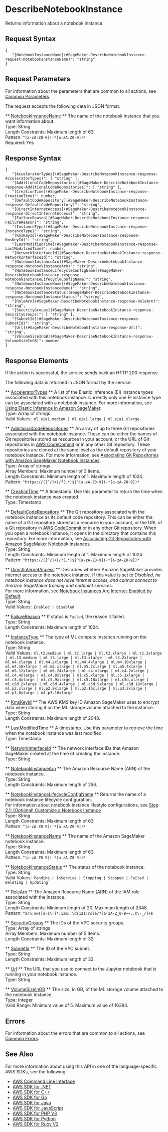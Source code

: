 # DescribeNotebookInstance<a name="API_DescribeNotebookInstance"></a>

Returns information about a notebook instance\.

## Request Syntax<a name="API_DescribeNotebookInstance_RequestSyntax"></a>

```
{
   "[NotebookInstanceName](#SageMaker-DescribeNotebookInstance-request-NotebookInstanceName)": "string"
}
```

## Request Parameters<a name="API_DescribeNotebookInstance_RequestParameters"></a>

For information about the parameters that are common to all actions, see [Common Parameters](CommonParameters.md)\.

The request accepts the following data in JSON format\.

 ** [NotebookInstanceName](#API_DescribeNotebookInstance_RequestSyntax) **   <a name="SageMaker-DescribeNotebookInstance-request-NotebookInstanceName"></a>
The name of the notebook instance that you want information about\.  
Type: String  
Length Constraints: Maximum length of 63\.  
Pattern: `^[a-zA-Z0-9](-*[a-zA-Z0-9])*`   
Required: Yes

## Response Syntax<a name="API_DescribeNotebookInstance_ResponseSyntax"></a>

```
{
   "[AcceleratorTypes](#SageMaker-DescribeNotebookInstance-response-AcceleratorTypes)": [ "string" ],
   "[AdditionalCodeRepositories](#SageMaker-DescribeNotebookInstance-response-AdditionalCodeRepositories)": [ "string" ],
   "[CreationTime](#SageMaker-DescribeNotebookInstance-response-CreationTime)": number,
   "[DefaultCodeRepository](#SageMaker-DescribeNotebookInstance-response-DefaultCodeRepository)": "string",
   "[DirectInternetAccess](#SageMaker-DescribeNotebookInstance-response-DirectInternetAccess)": "string",
   "[FailureReason](#SageMaker-DescribeNotebookInstance-response-FailureReason)": "string",
   "[InstanceType](#SageMaker-DescribeNotebookInstance-response-InstanceType)": "string",
   "[KmsKeyId](#SageMaker-DescribeNotebookInstance-response-KmsKeyId)": "string",
   "[LastModifiedTime](#SageMaker-DescribeNotebookInstance-response-LastModifiedTime)": number,
   "[NetworkInterfaceId](#SageMaker-DescribeNotebookInstance-response-NetworkInterfaceId)": "string",
   "[NotebookInstanceArn](#SageMaker-DescribeNotebookInstance-response-NotebookInstanceArn)": "string",
   "[NotebookInstanceLifecycleConfigName](#SageMaker-DescribeNotebookInstance-response-NotebookInstanceLifecycleConfigName)": "string",
   "[NotebookInstanceName](#SageMaker-DescribeNotebookInstance-response-NotebookInstanceName)": "string",
   "[NotebookInstanceStatus](#SageMaker-DescribeNotebookInstance-response-NotebookInstanceStatus)": "string",
   "[RoleArn](#SageMaker-DescribeNotebookInstance-response-RoleArn)": "string",
   "[SecurityGroups](#SageMaker-DescribeNotebookInstance-response-SecurityGroups)": [ "string" ],
   "[SubnetId](#SageMaker-DescribeNotebookInstance-response-SubnetId)": "string",
   "[Url](#SageMaker-DescribeNotebookInstance-response-Url)": "string",
   "[VolumeSizeInGB](#SageMaker-DescribeNotebookInstance-response-VolumeSizeInGB)": number
}
```

## Response Elements<a name="API_DescribeNotebookInstance_ResponseElements"></a>

If the action is successful, the service sends back an HTTP 200 response\.

The following data is returned in JSON format by the service\.

 ** [AcceleratorTypes](#API_DescribeNotebookInstance_ResponseSyntax) **   <a name="SageMaker-DescribeNotebookInstance-response-AcceleratorTypes"></a>
A list of the Elastic Inference \(EI\) instance types associated with this notebook instance\. Currently only one EI instance type can be associated with a notebook instance\. For more information, see [Using Elastic Inference in Amazon SageMaker](http://docs.aws.amazon.com/sagemaker/latest/dg/ei.html)\.  
Type: Array of strings  
Valid Values:` ml.eia1.medium | ml.eia1.large | ml.eia1.xlarge` 

 ** [AdditionalCodeRepositories](#API_DescribeNotebookInstance_ResponseSyntax) **   <a name="SageMaker-DescribeNotebookInstance-response-AdditionalCodeRepositories"></a>
An array of up to three Git repositories associated with the notebook instance\. These can be either the names of Git repositories stored as resources in your account, or the URL of Git repositories in [AWS CodeCommit](http://docs.aws.amazon.com/codecommit/latest/userguide/welcome.html) or in any other Git repository\. These repositories are cloned at the same level as the default repository of your notebook instance\. For more information, see [Associating Git Repositories with Amazon SageMaker Notebook Instances](http://docs.aws.amazon.com/sagemaker/latest/dg/nbi-git-repo.html)\.  
Type: Array of strings  
Array Members: Maximum number of 3 items\.  
Length Constraints: Minimum length of 1\. Maximum length of 1024\.  
Pattern: `^https://([^/]+)/?(.*)$|^[a-zA-Z0-9](-*[a-zA-Z0-9])*` 

 ** [CreationTime](#API_DescribeNotebookInstance_ResponseSyntax) **   <a name="SageMaker-DescribeNotebookInstance-response-CreationTime"></a>
A timestamp\. Use this parameter to return the time when the notebook instance was created  
Type: Timestamp

 ** [DefaultCodeRepository](#API_DescribeNotebookInstance_ResponseSyntax) **   <a name="SageMaker-DescribeNotebookInstance-response-DefaultCodeRepository"></a>
The Git repository associated with the notebook instance as its default code repository\. This can be either the name of a Git repository stored as a resource in your account, or the URL of a Git repository in [AWS CodeCommit](http://docs.aws.amazon.com/codecommit/latest/userguide/welcome.html) or in any other Git repository\. When you open a notebook instance, it opens in the directory that contains this repository\. For more information, see [Associating Git Repositories with Amazon SageMaker Notebook Instances](http://docs.aws.amazon.com/sagemaker/latest/dg/nbi-git-repo.html)\.  
Type: String  
Length Constraints: Minimum length of 1\. Maximum length of 1024\.  
Pattern: `^https://([^/]+)/?(.*)$|^[a-zA-Z0-9](-*[a-zA-Z0-9])*` 

 ** [DirectInternetAccess](#API_DescribeNotebookInstance_ResponseSyntax) **   <a name="SageMaker-DescribeNotebookInstance-response-DirectInternetAccess"></a>
Describes whether Amazon SageMaker provides internet access to the notebook instance\. If this value is set to *Disabled, he notebook instance does not have internet access, and cannot connect to Amazon SageMaker training and endpoint services*\.  
For more information, see [Notebook Instances Are Internet\-Enabled by Default](https://docs.aws.amazon.com/sagemaker/latest/dg/appendix-additional-considerations.html#appendix-notebook-and-internet-access)\.  
Type: String  
Valid Values:` Enabled | Disabled` 

 ** [FailureReason](#API_DescribeNotebookInstance_ResponseSyntax) **   <a name="SageMaker-DescribeNotebookInstance-response-FailureReason"></a>
If status is `Failed`, the reason it failed\.  
Type: String  
Length Constraints: Maximum length of 1024\.

 ** [InstanceType](#API_DescribeNotebookInstance_ResponseSyntax) **   <a name="SageMaker-DescribeNotebookInstance-response-InstanceType"></a>
The type of ML compute instance running on the notebook instance\.  
Type: String  
Valid Values:` ml.t2.medium | ml.t2.large | ml.t2.xlarge | ml.t2.2xlarge | ml.t3.medium | ml.t3.large | ml.t3.xlarge | ml.t3.2xlarge | ml.m4.xlarge | ml.m4.2xlarge | ml.m4.4xlarge | ml.m4.10xlarge | ml.m4.16xlarge | ml.m5.xlarge | ml.m5.2xlarge | ml.m5.4xlarge | ml.m5.12xlarge | ml.m5.24xlarge | ml.c4.xlarge | ml.c4.2xlarge | ml.c4.4xlarge | ml.c4.8xlarge | ml.c5.xlarge | ml.c5.2xlarge | ml.c5.4xlarge | ml.c5.9xlarge | ml.c5.18xlarge | ml.c5d.xlarge | ml.c5d.2xlarge | ml.c5d.4xlarge | ml.c5d.9xlarge | ml.c5d.18xlarge | ml.p2.xlarge | ml.p2.8xlarge | ml.p2.16xlarge | ml.p3.2xlarge | ml.p3.8xlarge | ml.p3.16xlarge` 

 ** [KmsKeyId](#API_DescribeNotebookInstance_ResponseSyntax) **   <a name="SageMaker-DescribeNotebookInstance-response-KmsKeyId"></a>
The AWS KMS key ID Amazon SageMaker uses to encrypt data when storing it on the ML storage volume attached to the instance\.   
Type: String  
Length Constraints: Maximum length of 2048\.

 ** [LastModifiedTime](#API_DescribeNotebookInstance_ResponseSyntax) **   <a name="SageMaker-DescribeNotebookInstance-response-LastModifiedTime"></a>
A timestamp\. Use this parameter to retrieve the time when the notebook instance was last modified\.   
Type: Timestamp

 ** [NetworkInterfaceId](#API_DescribeNotebookInstance_ResponseSyntax) **   <a name="SageMaker-DescribeNotebookInstance-response-NetworkInterfaceId"></a>
The network interface IDs that Amazon SageMaker created at the time of creating the instance\.   
Type: String

 ** [NotebookInstanceArn](#API_DescribeNotebookInstance_ResponseSyntax) **   <a name="SageMaker-DescribeNotebookInstance-response-NotebookInstanceArn"></a>
The Amazon Resource Name \(ARN\) of the notebook instance\.  
Type: String  
Length Constraints: Maximum length of 256\.

 ** [NotebookInstanceLifecycleConfigName](#API_DescribeNotebookInstance_ResponseSyntax) **   <a name="SageMaker-DescribeNotebookInstance-response-NotebookInstanceLifecycleConfigName"></a>
Returns the name of a notebook instance lifecycle configuration\.  
For information about notebook instance lifestyle configurations, see [Step 2\.1: \(Optional\) Customize a Notebook Instance](https://docs.aws.amazon.com/sagemaker/latest/dg/notebook-lifecycle-config.html)   
Type: String  
Length Constraints: Maximum length of 63\.  
Pattern: `^[a-zA-Z0-9](-*[a-zA-Z0-9])*` 

 ** [NotebookInstanceName](#API_DescribeNotebookInstance_ResponseSyntax) **   <a name="SageMaker-DescribeNotebookInstance-response-NotebookInstanceName"></a>
The name of the Amazon SageMaker notebook instance\.   
Type: String  
Length Constraints: Maximum length of 63\.  
Pattern: `^[a-zA-Z0-9](-*[a-zA-Z0-9])*` 

 ** [NotebookInstanceStatus](#API_DescribeNotebookInstance_ResponseSyntax) **   <a name="SageMaker-DescribeNotebookInstance-response-NotebookInstanceStatus"></a>
The status of the notebook instance\.  
Type: String  
Valid Values:` Pending | InService | Stopping | Stopped | Failed | Deleting | Updating` 

 ** [RoleArn](#API_DescribeNotebookInstance_ResponseSyntax) **   <a name="SageMaker-DescribeNotebookInstance-response-RoleArn"></a>
The Amazon Resource Name \(ARN\) of the IAM role associated with the instance\.   
Type: String  
Length Constraints: Minimum length of 20\. Maximum length of 2048\.  
Pattern: `^arn:aws[a-z\-]*:iam::\d{12}:role/?[a-zA-Z_0-9+=,.@\-_/]+$` 

 ** [SecurityGroups](#API_DescribeNotebookInstance_ResponseSyntax) **   <a name="SageMaker-DescribeNotebookInstance-response-SecurityGroups"></a>
The IDs of the VPC security groups\.  
Type: Array of strings  
Array Members: Maximum number of 5 items\.  
Length Constraints: Maximum length of 32\.

 ** [SubnetId](#API_DescribeNotebookInstance_ResponseSyntax) **   <a name="SageMaker-DescribeNotebookInstance-response-SubnetId"></a>
The ID of the VPC subnet\.  
Type: String  
Length Constraints: Maximum length of 32\.

 ** [Url](#API_DescribeNotebookInstance_ResponseSyntax) **   <a name="SageMaker-DescribeNotebookInstance-response-Url"></a>
The URL that you use to connect to the Jupyter notebook that is running in your notebook instance\.   
Type: String

 ** [VolumeSizeInGB](#API_DescribeNotebookInstance_ResponseSyntax) **   <a name="SageMaker-DescribeNotebookInstance-response-VolumeSizeInGB"></a>
The size, in GB, of the ML storage volume attached to the notebook instance\.  
Type: Integer  
Valid Range: Minimum value of 5\. Maximum value of 16384\.

## Errors<a name="API_DescribeNotebookInstance_Errors"></a>

For information about the errors that are common to all actions, see [Common Errors](CommonErrors.md)\.

## See Also<a name="API_DescribeNotebookInstance_SeeAlso"></a>

For more information about using this API in one of the language\-specific AWS SDKs, see the following:
+  [AWS Command Line Interface](https://docs.aws.amazon.com/goto/aws-cli/sagemaker-2017-07-24/DescribeNotebookInstance) 
+  [AWS SDK for \.NET](https://docs.aws.amazon.com/goto/DotNetSDKV3/sagemaker-2017-07-24/DescribeNotebookInstance) 
+  [AWS SDK for C\+\+](https://docs.aws.amazon.com/goto/SdkForCpp/sagemaker-2017-07-24/DescribeNotebookInstance) 
+  [AWS SDK for Go](https://docs.aws.amazon.com/goto/SdkForGoV1/sagemaker-2017-07-24/DescribeNotebookInstance) 
+  [AWS SDK for Java](https://docs.aws.amazon.com/goto/SdkForJava/sagemaker-2017-07-24/DescribeNotebookInstance) 
+  [AWS SDK for JavaScript](https://docs.aws.amazon.com/goto/AWSJavaScriptSDK/sagemaker-2017-07-24/DescribeNotebookInstance) 
+  [AWS SDK for PHP V3](https://docs.aws.amazon.com/goto/SdkForPHPV3/sagemaker-2017-07-24/DescribeNotebookInstance) 
+  [AWS SDK for Python](https://docs.aws.amazon.com/goto/boto3/sagemaker-2017-07-24/DescribeNotebookInstance) 
+  [AWS SDK for Ruby V2](https://docs.aws.amazon.com/goto/SdkForRubyV2/sagemaker-2017-07-24/DescribeNotebookInstance) 